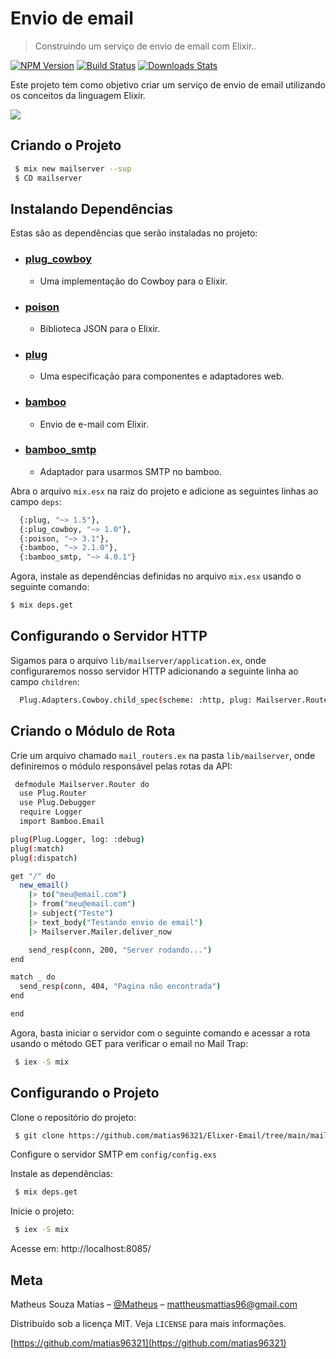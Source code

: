 # Envio de email

> Construindo um serviço de envio de email com Elixir..

[![NPM Version][npm-image]][npm-url]
[![Build Status][travis-image]][travis-url]
[![Downloads Stats][npm-downloads]][npm-url]

Este projeto tem como objetivo criar um serviço de envio de email utilizando os conceitos da linguagem Elixir.

![](../header.png)

## Criando o Projeto

```sh
 $ mix new mailserver --sup
 $ CD mailserver
```

## Instalando Dependências

Estas são as dependências que serão instaladas no projeto:

- ### [plug_cowboy][plug_cowboy]
  - Uma implementação do Cowboy para o Elixir.
- ### [poison][poison]
  - Biblioteca JSON para o Elixir.
- ### [plug][plug]
  - Uma especificação para componentes e adaptadores web.
- ### [bamboo][bamboo]
  - Envio de e-mail com Elixir.
- ### [bamboo_smtp][bamboo_smtp]
  - Adaptador para usarmos SMTP no bamboo.

Abra o arquivo `mix.esx` na raiz do projeto e adicione as seguintes linhas ao campo `deps`:

```sh
  {:plug, "~> 1.5"},
  {:plug_cowboy, "~> 1.0"},
  {:poison, "~> 3.1"},
  {:bamboo, "~> 2.1.0"},
  {:bamboo_smtp, "~> 4.0.1"}
```

Agora, instale as dependências definidas no arquivo `mix.esx` usando o seguinte comando:

```sh
$ mix deps.get
```

## Configurando o Servidor HTTP

Sigamos para o arquivo `lib/mailserver/application.ex`, onde configuraremos nosso servidor HTTP adicionando a seguinte linha ao campo `children`:

```sh
  Plug.Adapters.Cowboy.child_spec(scheme: :http, plug: Mailserver.Router, options: [port: 8085])
```

## Criando o Módulo de Rota

Crie um arquivo chamado `mail_routers.ex` na pasta `lib/mailserver`, onde definiremos o módulo responsável pelas rotas da API:

```sh
 defmodule Mailserver.Router do
  use Plug.Router
  use Plug.Debugger
  require Logger
  import Bamboo.Email

plug(Plug.Logger, log: :debug)
plug(:match)
plug(:dispatch)

get "/" do
  new_email()
    |> to("meu@email.com")
    |> from("meu@email.com")
    |> subject("Teste")
    |> text_body("Testando envio de email")
    |> Mailserver.Mailer.deliver_now

    send_resp(conn, 200, "Server rodando...")
end

match _ do
  send_resp(conn, 404, "Pagina não encontrada")
end

end
```

Agora, basta iniciar o servidor com o seguinte comando e acessar a rota usando o método GET para verificar o email no Mail Trap:

```sh
 $ iex -S mix
```

## Configurando o Projeto

Clone o repositório do projeto:

```sh
 $ git clone https://github.com/matias96321/Elixer-Email/tree/main/mailserver
```

Configure o servidor SMTP em `config/config.exs`

Instale as dependências:

```sh
 $ mix deps.get
```

Inicie o projeto:

```sh
 $ iex -S mix
```

Acesse em: http://localhost:8085/

## Meta

Matheus Souza Matias – [@Matheus](https://twitter.com/...) – mattheusmattias96@gmail.com

Distribuído sob a licença MIT. Veja `LICENSE` para mais informações.

[https://github.com/matias96321](https://github.com/matias96321)

[npm-image]: https://img.shields.io/npm/v/datadog-metrics.svg?style=flat-square
[npm-url]: https://npmjs.org/package/datadog-metrics
[npm-downloads]: https://img.shields.io/npm/dm/datadog-metrics.svg?style=flat-square
[travis-image]: https://img.shields.io/travis/dbader/node-datadog-metrics/master.svg?style=flat-square
[travis-url]: https://travis-ci.org/dbader/node-datadog-metrics
[wiki]: https://github.com/seunome/seuprojeto/wiki
[plug_cowboy]: https://hexdocs.pm/plug_cowboy/Plug.Cowboy.html
[poison]: https://github.com/devinus/poison
[plug]: https://elixirschool.com/pt/lessons/misc/plug
[bamboo]: https://github.com/thoughtbot/bamboo
[bamboo]: https://github.com/thoughtbot/bamboo
[bamboo_smtp]: https://github.com/fewlinesco/bamboo_smtp
